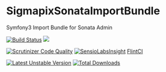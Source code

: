 # SigmapixSonataImportBundle

Symfony3 Import Bundle for Sonata Admin

[![Build Status](https://scrutinizer-ci.com/g/sigmapix/SigmapixSonataImportBundle/badges/build.png?b=master)](https://scrutinizer-ci.com/g/sigmapix/SigmapixSonataImportBundle/build-status/master)
[![](https://api.travis-ci.org/repositories/sigmapix/SigmapixSonataImportBundle.svg)](https://travis-ci.org/sigmapix/SigmapixSonataImportBundle)

[![Scrutinizer Code Quality](https://scrutinizer-ci.com/g/sigmapix/SigmapixSonataImportBundle/badges/quality-score.png?b=master&23)](https://scrutinizer-ci.com/g/sigmapix/SigmapixSonataImportBundle/?branch=master)
[![SensioLabsInsight](https://insight.sensiolabs.com/projects/f43d6963-30ce-40ae-b649-c6d37532930c/mini.png)](https://insight.sensiolabs.com/projects/f43d6963-30ce-40ae-b649-c6d37532930c)
[FlintCI](https://flintci.io/repositories/1845)

[![Latest Unstable Version](https://poser.pugx.org/sigmapix/sonata-import-bundle/v/unstable)](https://packagist.org/packages/sigmapix/sonata-import-bundle)
[![Total Downloads](https://poser.pugx.org/sigmapix/sonata-import-bundle/downloads)](https://packagist.org/packages/sigmapix/sonata-import-bundle)
